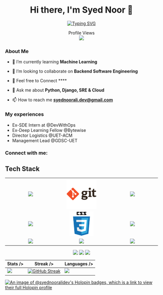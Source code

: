 <body>
  <div align="center">
    <h1 color=#F7CC18FF> Hi there, I'm Syed Noor 👋<a href="#"></h1>
  </div>
<p align="center">
<a href="https://git.io/typing-svg"><img src="https://readme-typing-svg.herokuapp.com?font=sans-serif+fonts&weight=800&size=24&duration=2000&pause=1000&color=F7CC18&center=true&vCenter=true&width=435&lines=CS+Junior+@UET+Lahore;Deep+Learning+Enthusiast;FullStack;Ex-Intern+at+DevWithOps;Backend+Centered;SRE+|+AWS+|+Django;Flask+|+SQL+|+Git" alt="Typing SVG" /></a>

<p align="center"> 
  Profile Views<br>
  <img src="https://profile-counter.glitch.me/SyedNoorAliDev/count.svg" />
</p>
<h3> About Me </h3>

- 🌱 I’m currently learning **Machine Learning**

- 👯 I’m looking to collaborate on **Backend Software Engineering**

- 🤝 Feel free to Connect ****

- 💬 Ask me about **Python, Django, SRE & Cloud**

- 📫 How to reach me **syednoorali.dev@gmail.com**
<h3>My experiences</h3>
<div>
  <ul>
    <li>Ex-SDE Intern at @DevWithOps</li>
    <li>Ex-Deep Learning Fellow @Bytewise</li>
    <li>Director Logistics @UET-ACM</li>
    <li>Management Lead @GDSC-UET</li>
  </ul>
</div>

<h3 align="left">Connect with me:</h3>
<h2>Tech Stack</h2>

<table width="80%">
<tr>
   

  <td align='center' width="150">
        <img src="https://www.jing.fm/clipimg/full/53-537670_python-png-file-python-logo-png.png"  width="100">
    </td>
 <td align='center' width="200">
        <img src="https://github.com/devicons/devicon/blob/master/icons/git/git-original-wordmark.svg" width="100">
    </td>
<td align='center' width="200">
        <img src="https://brandslogos.com/wp-content/uploads/images/large/c-logo.png" width="100">
    </td>
</tr>
 
<tr>
    <td align='center' width="200">
        <img src="https://upload.wikimedia.org/wikipedia/commons/thumb/3/38/HTML5_Badge.svg/600px-HTML5_Badge.svg.png"  width="70">
    </td>
    <td align='center' width="200">
        <img src="https://raw.githubusercontent.com/devicons/devicon/0d6c64dbbf311879f7d563bfc3ccf559f9ed111c/icons/css3/css3-original-wordmark.svg" width="80">
    </td>
     <td align='center' width="200">
        <img src="https://th.bing.com/th/id/OIP.eyVWUDy9kDXVGDGv1Ev4iAHaHa?pid=ImgDet&rs=1" width="90">
    </td>
</tr>
 
<tr>
	<td align='center' width="200">
        <img src="https://th.bing.com/th/id/OIP.b1PpLl1-C8FWTLzNO3OqVAHaJ4?pid=ImgDet&rs=1" width="90">
    </td>

 <td align='center' width="200">
        <img src="https://anvil.works/img/logos/pandas.jpg">
    </td>
<td align='center' width="200">
        <img src="https://miro.medium.com/max/512/0*Wsnou9DNLrYgvnFR.png">
    </td>
</tr>
	
<tr>
   
</tr>
    
</table>
<p align="center">
<a href="https://www.linkedin.com/in/syed-noor-ali-dev/"><img src="https://img.shields.io/badge/-Syed Noor Ali-0A66C2?style=flat&logo=Linkedin&logoColor=white"/></a>
<a href="mailto:syednoorali.dev@gmail.com"><img src="https://img.shields.io/badge/-syednoorali.dev@gmail.com-D14836?style=flat&logo=Gmail&logoColor=white"/></a>
<a href="https://www.instagram.com/syednoorali.dev/"><img src="https://img.shields.io/badge/-@syednoorali.dev-E4405F?style=flat&logo=Instagram&logoColor=white"/></a>
 </p>
	  
|Stats />|Streak />|Languages />
|---|---|---|
|![](https://github-profile-summary-cards.vercel.app/api/cards/stats?username=SyedNoorAliDev&theme=gruvbox)|[![GitHub Streak](https://streak-stats.demolab.com/?user=SyedNoorAliDev&theme=gruvbox&hide_border=true&border_radius=32&date_format=j%20M%5B%20Y%5D&ring=888888)](https://git.io/streak-stats)|![](https://github-profile-summary-cards.vercel.app/api/cards/repos-per-language?username=saadhaxxan&theme=gruvbox)|
	
[![An image of @syednooralidev's Holopin badges, which is a link to view their full Holopin profile](https://holopin.me/syednooralidev)](https://holopin.io/@syednooralidev)


	




